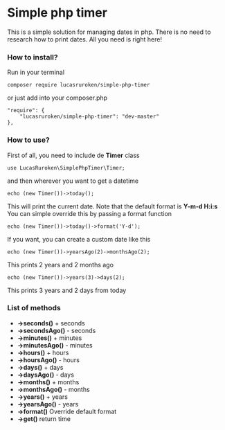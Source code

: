 # Simple php timer
This is a simple solution for managing dates in php. There is no need to research how
to print dates. All you need is right here!


### How to install?
Run in your terminal
```
composer require lucasruroken/simple-php-timer
```

or just add into your composer.php
```
"require": {
    "lucasruroken/simple-php-timer": "dev-master"
},
```

### How to use?
First of all, you need to include de **Timer** class
```
use LucasRuroken\SimplePhpTimer\Timer;
```

and then wherever you want to get a datetime
```
echo (new Timer())->today();
```

This will print the current date. Note that the default format is **Y-m-d H:i:s**
You can simple override this by passing a format function
```
echo (new Timer())->today()->format('Y-d');
```

If you want, you can create a custom date like this
```
echo (new Timer())->yearsAgo(2)->monthsAgo(2);
```
This prints 2 years and 2 months ago

```
echo (new Timer())->years(3)->days(2);
```
This prints 3 years and 2 days from today

### List of methods
* **->seconds()** + seconds
* **->secondsAgo()** - seconds
* **->minutes()** + minutes
* **->minutesAgo()** - minutes
* **->hours()** + hours
* **->hoursAgo()** - hours
* **->days()** + days
* **->daysAgo()** - days
* **->months()** + months
* **->monthsAgo()** - months
* **->years()** + years
* **->yearsAgo()** - years
* **->format()** Override default format
* **->get()** return time



